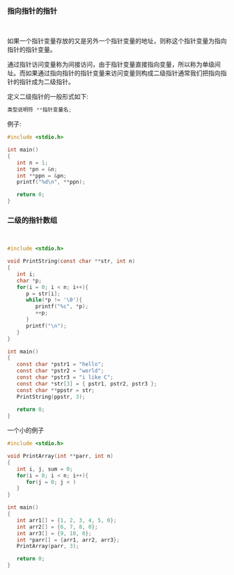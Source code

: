 
### 指向指针的指针

<br/>

如果一个指针变量存放的又是另外一个指针变量的地址，则称这个指针变量为指向指针的指针变量。

通过指针访问变量称为间接访问，由于指针变量直接指向变量，所以称为单级间址。而如果通过指向指针的指针变量来访问变量则构成二级指针通常我们把指向指针的指针成为二级指针。

定义二级指针的一般形式如下:

```c
类型说明符 **指针变量名;
```

例子:

```c
#include <stdio.h>

int main()
{
   int n = 1;
   int *pn = &n;
   int **ppn = &pn;
   printf("%d\n", **ppn);

   return 0;
}
```

### 二级的指针数组

<br/>

```c
#include <stdio.h>

void PrintString(const char **str, int n)
{
   int i;
   char *p;
   for(i = 0; i < n; i++){
      p = str[i];
      while(*p != '\0'){
         printf("%c", *p);
         ++p;
      }
      printf("\n");
   }
}

int main()
{
   const char *pstr1 = "hello";
   const char *pstr2 = "world";
   const char *pstr3 = "i like C";
   const char *str[3] = { pstr1, pstr2, pstr3 };
   const char **ppstr = str;
   PrintString(ppstr, 3);
 
   return 0;
}
```

一个小的例子

```c
#include <stdio.h>

void PrintArray(int **parr, int n)
{
   int i, j, sum = 0;
   for(i = 0; i < n; i++){
      for(j = 0; j < )
   }
}

int main()
{
   int arr1[] = {1, 2, 3, 4, 5, 0};
   int arr2[] = {6, 7, 8, 0};
   int arr3[] = {9, 10, 0};
   int *parr[] = {arr1, arr2, arr3};
   PrintArray(parr, 3);

   return 0;
}
```
